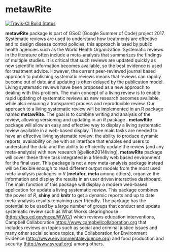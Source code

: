 # metawRite

<!-- README.md is generated from README.Rmd. Please edit that file -->
[![Travis-CI Build Status](https://travis-ci.org/natydasilva/metawRite.svg?branch=master)](https://travis-ci.org/natydasilva/metawRite)

**metawRite** package is part of GSoC (Google Summer of Code) project 2017. 
Systematic reviews are used to understand how treatments are effective and to design disease control policies, this approach is used by public health agencies such as the World Health Organization. Systematic reviews in the literature often include a meta-analysis that summarizes the findings of multiple studies. It is critical that such reviews are updated quickly as new scientific information becomes available, so the best evidence is used for treatment advice. However, the current peer-reviewed journal based approach to publishing systematic reviews means that reviews can rapidly become out of date and updating is often delayed by the publication model. Living systematic reviews have been proposed as a new approach to dealing with this problem. The main concept of a living review is to enable rapid updating of systematic reviews as new research becomes available, while also ensuring a transparent process and reproducible review. Our approach to a living systematic review will be implemented in an R package named **metawRite**. The goal is to combine writing and analysis of the review,  allowing versioning and updating in an *R* package .
 **metawRite** package  will allow an easy and effective way to display a living systematic review available in a web-based display. 
Three main tasks are needed to have an effective living systematic review: the ability to produce dynamic reports, availability online with an interface that enables end users to understand the data and the ability to efficiently update the review (and any meta-analysis) with new research [@elliott2014living].
 **metawRite** package  will cover these three task integrated in a friendly web based environment for the final user. This package is not a new meta-analysis package instead will be flexible enough to read different output models from the most used meta-analysis packages in *R* (**metafor**, **meta**  among others), organize the information and display the results in an user driven interactive dashboard. The main function of this package will display a modern web-based application for update a living systematic review. 
This package combines the power of *R*,  **shiny** and  **knitr**  to get a dynamic reports and up to date meta-analysis results remaining user friendly. The package has the potential to be used by a large number of groups that conduct and update systematic review such as What Works clearinghouse (https://ies.ed.gov/ncee/WWC/)  which reviews education interventions, Campbell Collaboration https://www.campbellcollaboration.org that includes reviews on topics such as social and criminal justice issues and many other social science topics, the Collaboration for Environment Evidence (http://www.environmentalevidence.org) and food production and security (http://www.syreaf.org) among others. 



